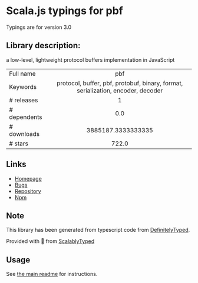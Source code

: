 
# Scala.js typings for pbf

Typings are for version 3.0

## Library description:
a low-level, lightweight protocol buffers implementation in JavaScript

|                    |                 |
| ------------------ | :-------------: |
| Full name          | pbf |
| Keywords           | protocol, buffer, pbf, protobuf, binary, format, serialization, encoder, decoder |
| # releases         | 1 |
| # dependents       | 0.0 |
| # downloads        | 3885187.3333333335 |
| # stars            | 722.0 |

## Links
- [Homepage](https://github.com/mapbox/pbf)
- [Bugs](https://github.com/mapbox/pbf/issues)
- [Repository](https://github.com/mapbox/pbf)
- [Npm](https://www.npmjs.com/package/pbf)
    


## Note
This library has been generated from typescript code from [DefinitelyTyped](https://definitelytyped.org).

Provided with :purple_heart: from [ScalablyTyped](https://github.com/oyvindberg/ScalablyTyped)

## Usage
See [the main readme](../../readme.md) for instructions.


